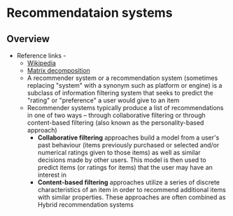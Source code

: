 
# Recommendataion systems

## Overview

- Reference links - 
  - [Wikipedia](https://en.m.wikipedia.org/wiki/Recommender_system#Collaborative_filtering)
  - [Matrix decomposition](https://en.m.wikipedia.org/wiki/Matrix_decomposition)
  - A recommender system or a recommendation system (sometimes replacing "system" with a synonym such as platform or engine) is a subclass of information filtering system that seeks to predict the "rating" or "preference" a user would give to an item
  - Recommender systems typically produce a list of recommendations in one of two ways – through collaborative filtering or through content-based filtering (also known as the personality-based approach)
    - **Collaborative filtering** approaches build a model from a user's past behaviour (items previously purchased or selected and/or numerical ratings given to those items) as well as similar decisions made by other users. This model is then used to predict items (or ratings for items) that the user may have an interest in
    - **Content-based filtering** approaches utilize a series of discrete characteristics of an item in order to recommend additional items with similar properties. These approaches are often combined as Hybrid recommendation systems
